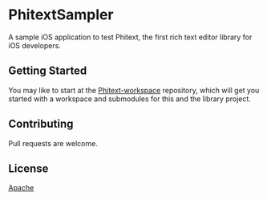 PhitextSampler
==============

A sample iOS application to test Phitext, the first rich text editor library for iOS developers.

Getting Started
---------------

You may like to start at the [Phitext-workspace] repository, which will get you started with a workspace and submodules for this and the library project.

Contributing
------------

Pull requests are welcome.

License
-------

[Apache](NOTICE)

[Phitext-workspace]: https://github.com/au-phiware/Phitext-workspace

